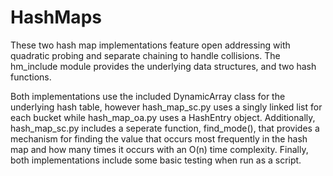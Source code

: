 # HashMaps

These two hash map implementations feature open addressing with quadratic probing
and separate chaining to handle collisions. The hm\_include module provides the
underlying data structures, and two hash functions.

Both implementations use the included DynamicArray class for the underlying hash table, 
however hash\_map\_sc.py uses a singly linked list for each bucket while hash\_map\_oa.py 
uses a HashEntry object. Additionally, hash\_map\_sc.py includes a seperate function, 
find\_mode(), that provides a mechanism for finding the value that occurs most
frequently in the hash map and how many times it occurs with an O(n) time complexity.
Finally, both implementations include some basic testing when run as a script.
